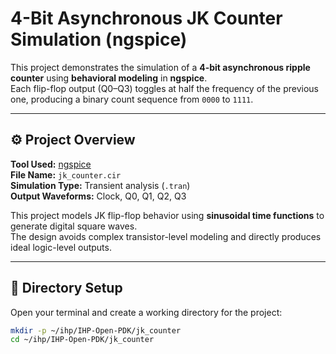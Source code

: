 # 4-Bit Asynchronous JK Counter Simulation (ngspice)

This project demonstrates the simulation of a **4-bit asynchronous ripple counter** using **behavioral modeling** in **ngspice**.  
Each flip-flop output (Q0–Q3) toggles at half the frequency of the previous one, producing a binary count sequence from `0000` to `1111`.

---

## ⚙️ Project Overview

**Tool Used:** [ngspice](https://ngspice.sourceforge.io/)  
**File Name:** `jk_counter.cir`  
**Simulation Type:** Transient analysis (`.tran`)  
**Output Waveforms:** Clock, Q0, Q1, Q2, Q3  

This project models JK flip-flop behavior using **sinusoidal time functions** to generate digital square waves.  
The design avoids complex transistor-level modeling and directly produces ideal logic-level outputs.

---

## 📂 Directory Setup

Open your terminal and create a working directory for the project:

```bash
mkdir -p ~/ihp/IHP-Open-PDK/jk_counter
cd ~/ihp/IHP-Open-PDK/jk_counter